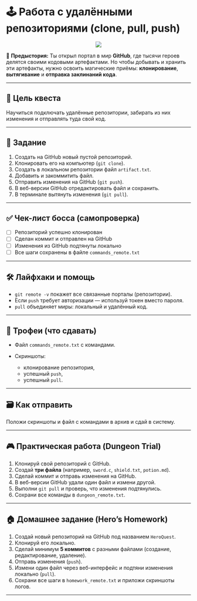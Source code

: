 # 🕹️ Работа с удалёнными репозиториями (clone, pull, push)

<div id="header" align="center">
  <img src="https://media0.giphy.com/media/nn4FAqmnGul76gcdIg/200.webp" width=""/>
</div>

👾 **Предыстория:**
Ты открыл портал в мир **GitHub**, где тысячи героев делятся своими кодовыми артефактами.
Но чтобы добывать и хранить эти артефакты, нужно освоить магические приёмы: **клонирование**, **вытягивание** и **отправка заклинаний кода**.

---

## 🎯 Цель квеста

Научиться подключать удалённые репозитории, забирать из них изменения и отправлять туда свой код.

---

## 📜 Задание

1. Создать на GitHub новый пустой репозиторий.
2. Клонировать его на компьютер (`git clone`).
3. Создать в локальном репозитории файл `artifact.txt`.
4. Добавить и закоммитить файл.
5. Отправить изменения на GitHub (`git push`).
6. В веб-версии GitHub отредактировать файл и сохранить.
7. В терминале вытянуть изменения (`git pull`).

---

## ✅ Чек-лист босса (самопроверка)

* [ ] Репозиторий успешно клонирован
* [ ] Сделан коммит и отправлен на GitHub
* [ ] Изменения из GitHub подтянуты локально
* [ ] Все шаги сохранены в файле `commands_remote.txt`

---

## 🛠️ Лайфхаки и помощь

* `git remote -v` покажет все связанные порталы (репозитории).
* Если `push` требует авторизации — используй токен вместо пароля.
* `pull` объединяет миры: локальный и удалённый код.

---

## 🧩 Трофеи (что сдавать)

* Файл `commands_remote.txt` с командами.
* Скриншоты:

  * клонирование репозитория,
  * успешный `push`,
  * успешный `pull`.

---

## 🗃️ Как отправить

Положи скриншоты и файл с командами в архив и сдай в систему.

---

## 🎮 Практическая работа (Dungeon Trial)

1. Клонируй свой репозиторий с GitHub.
2. Создай **три файла** (например, `sword.c`, `shield.txt`, `potion.md`).
3. Сделай коммит и отправь изменения на GitHub.
4. В веб-версии GitHub удали один файл и измени другой.
5. Выполни `git pull` и проверь, что изменения подтянулись.
6. Сохрани все команды в `dungeon_remote.txt`.

---

## 🏠 Домашнее задание (Hero’s Homework)

1. Создай новый репозиторий на GitHub под названием `HeroQuest`.
2. Клонируй его локально.
3. Сделай минимум **5 коммитов** с разными файлами (создание, редактирование, удаление).
4. Отправь изменения (`push`).
5. Измени один файл через веб-интерфейс и подтяни изменения локально (`pull`).
6. Сохрани все шаги в `homework_remote.txt` и приложи скриншоты логов.

---
